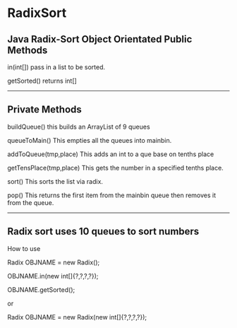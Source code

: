 # RadixSort
Java Radix-Sort Object Orientated
Public Methods
---------------------------------------
in(int[]) pass in a list to be sorted.

getSorted() returns int[] 

---------------------------------------
Private Methods
---------------------------------------
buildQueue() this builds an ArrayList of 9 queues<Integer>
  
queueToMain() This empties all the queues into mainbin.
  
addToQueue(tmp,place) This adds an int to a que base on tenths place
  
getTensPlace(tmp,place) This gets the number in a specified tenths place.
  
sort() This sorts the list via radix.
 
pop() This returns the first item from the mainbin queue then removes it from the queue.
  
-----------------------------------------
  Radix sort uses 10 queues to sort numbers
-------------------------------------------
  How to use
  
  Radix OBJNAME = new Radix();
  
  OBJNAME.in(new int[]{?,?,?,?});
  
  OBJNAME.getSorted();
  
  or 
  
  Radix OBJNAME = new Radix(new int[]{?,?,?,?});
